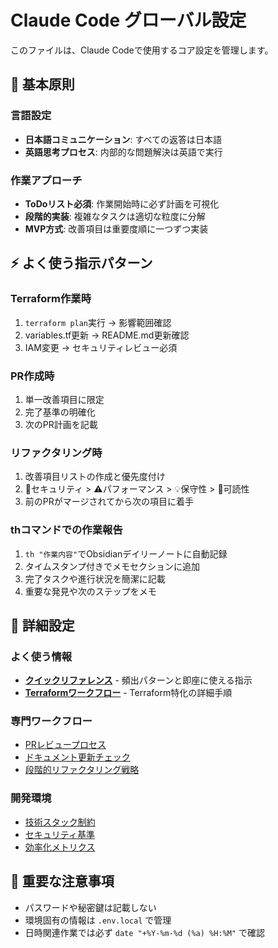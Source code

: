 # Claude Code グローバル設定

このファイルは、Claude Codeで使用するコア設定を管理します。

## 🎯 基本原則

### 言語設定
- **日本語コミュニケーション**: すべての返答は日本語
- **英語思考プロセス**: 内部的な問題解決は英語で実行

### 作業アプローチ
- **ToDoリスト必須**: 作業開始時に必ず計画を可視化
- **段階的実装**: 複雑なタスクは適切な粒度に分解
- **MVP方式**: 改善項目は重要度順に一つずつ実装

## ⚡ よく使う指示パターン

### Terraform作業時
1. `terraform plan`実行 → 影響範囲確認
2. variables.tf更新 → README.md更新確認  
3. IAM変更 → セキュリティレビュー必須

### PR作成時
1. 単一改善項目に限定
2. 完了基準の明確化
3. 次のPR計画を記載

### リファクタリング時
1. 改善項目リストの作成と優先度付け
2. 🚨セキュリティ > ⚠️パフォーマンス > 💡保守性 > 📝可読性
3. 前のPRがマージされてから次の項目に着手

### thコマンドでの作業報告
1. `th "作業内容"`でObsidianデイリーノートに自動記録
2. タイムスタンプ付きでメモセクションに追加
3. 完了タスクや進行状況を簡潔に記載
4. 重要な発見や次のステップをメモ

## 🔗 詳細設定

### よく使う情報
- **[クイックリファレンス](quick-reference.md)** - 頻出パターンと即座に使える指示
- **[Terraformワークフロー](terraform-workflow.md)** - Terraform特化の詳細手順

### 専門ワークフロー  
- [PRレビュープロセス](review-process.md)
- [ドキュメント更新チェック](documentation-checks.md)
- [段階的リファクタリング戦略](refactoring-strategy.md)

### 開発環境
- [技術スタック制約](tech-constraints.md)  
- [セキュリティ基準](security-guidelines.md)
- [効率化メトリクス](efficiency-metrics.md)

## 📝 重要な注意事項
- パスワードや秘密鍵は記載しない
- 環境固有の情報は `.env.local` で管理
- 日時関連作業では必ず `date "+%Y-%m-%d (%a) %H:%M"` で確認